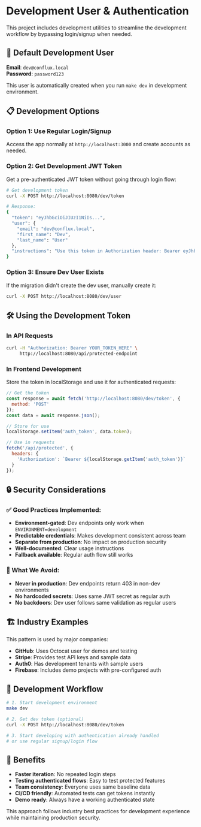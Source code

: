 # Development User & Authentication

This project includes development utilities to streamline the development workflow by bypassing login/signup when needed.

## 🔑 Default Development User

**Email**: `dev@conflux.local`  
**Password**: `password123`

This user is automatically created when you run `make dev` in development environment.

## 📋 Development Options

### Option 1: Use Regular Login/Signup
Access the app normally at `http://localhost:3000` and create accounts as needed.

### Option 2: Get Development JWT Token
Get a pre-authenticated JWT token without going through login flow:

```bash
# Get development token
curl -X POST http://localhost:8080/dev/token

# Response:
{
  "token": "eyJhbGciOiJIUzI1NiIs...",
  "user": {
    "email": "dev@conflux.local",
    "first_name": "Dev", 
    "last_name": "User"
  },
  "instructions": "Use this token in Authorization header: Bearer eyJhbGciOiJIUzI1NiIs..."
}
```

### Option 3: Ensure Dev User Exists
If the migration didn't create the dev user, manually create it:

```bash
curl -X POST http://localhost:8080/dev/user
```

## 🛠️ Using the Development Token

### In API Requests
```bash
curl -H "Authorization: Bearer YOUR_TOKEN_HERE" \
     http://localhost:8080/api/protected-endpoint
```

### In Frontend Development
Store the token in localStorage and use it for authenticated requests:

```javascript
// Get the token
const response = await fetch('http://localhost:8080/dev/token', {
  method: 'POST'
});
const data = await response.json();

// Store for use
localStorage.setItem('auth_token', data.token);

// Use in requests
fetch('/api/protected', {
  headers: {
    'Authorization': `Bearer ${localStorage.getItem('auth_token')}`
  }
});
```

## 🔒 Security Considerations

### ✅ Good Practices Implemented:
- **Environment-gated**: Dev endpoints only work when `ENVIRONMENT=development`
- **Predictable credentials**: Makes development consistent across team
- **Separate from production**: No impact on production security
- **Well-documented**: Clear usage instructions
- **Fallback available**: Regular auth flow still works

### 🚫 What We Avoid:
- **Never in production**: Dev endpoints return 403 in non-dev environments
- **No hardcoded secrets**: Uses same JWT secret as regular auth
- **No backdoors**: Dev user follows same validation as regular users

## 🏗️ Industry Examples

This pattern is used by major companies:

- **GitHub**: Uses Octocat user for demos and testing
- **Stripe**: Provides test API keys and sample data  
- **Auth0**: Has development tenants with sample users
- **Firebase**: Includes demo projects with pre-configured auth

## 🔄 Development Workflow

```bash
# 1. Start development environment
make dev

# 2. Get dev token (optional)
curl -X POST http://localhost:8080/dev/token

# 3. Start developing with authentication already handled
# or use regular signup/login flow
```

## 🎯 Benefits

- **Faster iteration**: No repeated login steps
- **Testing authenticated flows**: Easy to test protected features
- **Team consistency**: Everyone uses same baseline data
- **CI/CD friendly**: Automated tests can get tokens instantly
- **Demo ready**: Always have a working authenticated state

This approach follows industry best practices for development experience while maintaining production security.
